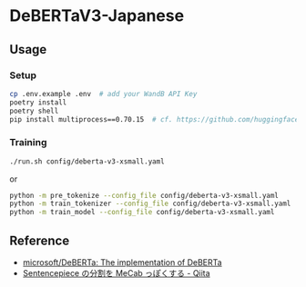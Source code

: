 # DeBERTaV3-Japanese

## Usage
### Setup
```sh
cp .env.example .env  # add your WandB API Key
poetry install
poetry shell
pip install multiprocess==0.70.15  # cf. https://github.com/huggingface/datasets/issues/5613
```
### Training
```sh
./run.sh config/deberta-v3-xsmall.yaml
```
or
```sh
python -m pre_tokenize --config_file config/deberta-v3-xsmall.yaml
python -m train_tokenizer --config_file config/deberta-v3-xsmall.yaml
python -m train_model --config_file config/deberta-v3-xsmall.yaml
```

## Reference
- [microsoft/DeBERTa: The implementation of DeBERTa](https://github.com/microsoft/DeBERTa)
- [Sentencepiece の分割を MeCab っぽくする - Qiita](https://qiita.com/taku910/items/fbaeab4684665952d5a9)
